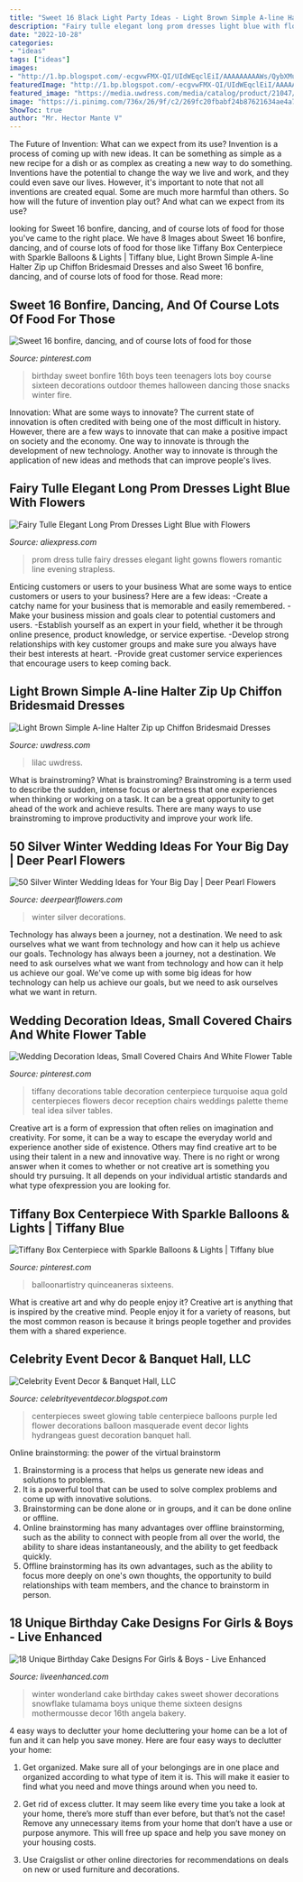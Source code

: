 ```yaml
---
title: "Sweet 16 Black Light Party Ideas - Light Brown Simple A-line Halter Zip Up Chiffon Bridesmaid Dresses"
description: "Fairy tulle elegant long prom dresses light blue with flowers"
date: "2022-10-28"
categories:
- "ideas"
tags: ["ideas"]
images:
- "http://1.bp.blogspot.com/-ecgvwFMX-QI/UIdWEqclEiI/AAAAAAAAAWs/QybXMuRTT8s/s1600/glowing+balloons+sweet+16.jpg"
featuredImage: "http://1.bp.blogspot.com/-ecgvwFMX-QI/UIdWEqclEiI/AAAAAAAAAWs/QybXMuRTT8s/s1600/glowing+balloons+sweet+16.jpg"
featured_image: "https://media.uwdress.com/media/catalog/product/21047/light-brown/p35_2.jpg"
image: "https://i.pinimg.com/736x/26/9f/c2/269fc20fbabf24b87621634ae4a76d8d.jpg"
ShowToc: true
author: "Mr. Hector Mante V"
---
```



The Future of Invention: What can we expect from its use?
Invention is a process of coming up with new ideas. It can be something as simple as a new recipe for a dish or as complex as creating a new way to do something. Inventions have the potential to change the way we live and work, and they could even save our lives. However, it's important to note that not all inventions are created equal. Some are much more harmful than others. So how will the future of invention play out? And what can we expect from its use?

	

		
looking for Sweet 16 bonfire, dancing, and of course lots of food for those you've came to the right place. We have 8 Images about Sweet 16 bonfire, dancing, and of course lots of food for those like Tiffany Box Centerpiece with Sparkle Balloons &amp; Lights | Tiffany blue, Light Brown Simple A-line Halter Zip up Chiffon Bridesmaid Dresses and also Sweet 16 bonfire, dancing, and of course lots of food for those. Read more:
		
    
## Sweet 16 Bonfire, Dancing, And Of Course Lots Of Food For Those

<img loading=lazy src="https://i.pinimg.com/736x/14/e8/19/14e819af175ae899a6e6364dfcf7d632--bonfire-birthday-birthday-party-ideas.jpg?b=t" onerror="this.onerror=null;this.src='https://tse1.mm.bing.net/th?id=OIP.78DHkxV6u2T6L7AATseOrAHaJ7&amp;pid=15.1';" alt="Sweet 16 bonfire, dancing, and of course lots of food for those">

_Source: pinterest.com_

>birthday sweet bonfire 16th boys teen teenagers lots boy course sixteen decorations outdoor themes halloween dancing those snacks winter fire. 

	

Innovation: What are some ways to innovate?
The current state of innovation is often credited with being one of the most difficult in history. However, there are a few ways to innovate that can make a positive impact on society and the economy. One way to innovate is through the development of new technology. Another way to innovate is through the application of new ideas and methods that can improve people's lives.

    
## Fairy Tulle Elegant Long Prom Dresses Light Blue With Flowers

<img loading=lazy src="https://ae01.alicdn.com/kf/HTB1Lcb5IpXXXXaIXpXXq6xXFXXXa/Fairy-Tulle-Elegant-Long-Prom-Dresses-Light-Blue-with-Flowers-Sweetheart-A-Line-Strapless-Party-Gowns.jpg" onerror="this.onerror=null;this.src='https://tse3.mm.bing.net/th?id=OIP.V3GBhR7pceY62yawQilYUgHaHa&amp;pid=15.1';" alt="Fairy Tulle Elegant Long Prom Dresses Light Blue with Flowers">

_Source: aliexpress.com_

>prom dress tulle fairy dresses elegant light gowns flowers romantic line evening strapless. 

	

Enticing customers or users to your business
What are some ways to entice customers or users to your business? Here are a few ideas: 
-Create a catchy name for your business that is memorable and easily remembered.
-Make your business mission and goals clear to potential customers and users. 
-Establish yourself as an expert in your field, whether it be through online presence, product knowledge, or service expertise. 
-Develop strong relationships with key customer groups and make sure you always have their best interests at heart. 
-Provide great customer service experiences that encourage users to keep coming back.

    
## Light Brown Simple A-line Halter Zip Up Chiffon Bridesmaid Dresses

<img loading=lazy src="https://media.uwdress.com/media/catalog/product/21047/light-brown/p35_2.jpg" onerror="this.onerror=null;this.src='https://tse1.mm.bing.net/th?id=OIP.kUdprPUcoa1AkBmL102AegHaLZ&amp;pid=15.1';" alt="Light Brown Simple A-line Halter Zip up Chiffon Bridesmaid Dresses">

_Source: uwdress.com_

>lilac uwdress. 

	

What is brainstroming?
What is brainstroming? Brainstroming is a term used to describe the sudden, intense focus or alertness that one experiences when thinking or working on a task. It can be a great opportunity to get ahead of the work and achieve results. There are many ways to use brainstroming to improve productivity and improve your work life.

    
## 50 Silver Winter Wedding Ideas For Your Big Day | Deer Pearl Flowers

<img loading=lazy src="https://www.deerpearlflowers.com/wp-content/uploads/2015/09/silver-winter-wedding-decorations.jpg" onerror="this.onerror=null;this.src='https://tse3.mm.bing.net/th?id=OIP.UyL5nGHY1P_9VdkY3uplzwHaLE&amp;pid=15.1';" alt="50 Silver Winter Wedding Ideas for Your Big Day | Deer Pearl Flowers">

_Source: deerpearlflowers.com_

>winter silver decorations. 

	

Technology has always been a journey, not a destination. We need to ask ourselves what we want from technology and how can it help us achieve our goals.
Technology has always been a journey, not a destination. We need to ask ourselves what we want from technology and how can it help us achieve our goal. We've come up with some big ideas for how technology can help us achieve our goals, but we need to ask ourselves what we want in return.

    
## Wedding Decoration Ideas, Small Covered Chairs And White Flower Table

<img loading=lazy src="https://i.pinimg.com/736x/5e/76/14/5e761464b127389143fc86831921e5ad--tiffany-blue-weddings-turquoise-weddings.jpg" onerror="this.onerror=null;this.src='https://tse1.mm.bing.net/th?id=OIP.Ii_zaG003qqlvw5e8yFfsgDLEy&amp;pid=15.1';" alt="Wedding Decoration Ideas, Small Covered Chairs And White Flower Table">

_Source: pinterest.com_

>tiffany decorations table decoration centerpiece turquoise aqua gold centerpieces flowers decor reception chairs weddings palette theme teal idea silver tables. 

	

Creative art is a form of expression that often relies on imagination and creativity. For some, it can be a way to escape the everyday world and experience another side of existence. Others may find creative art to be using their talent in a new and innovative way. There is no right or wrong answer when it comes to whether or not creative art is something you should try pursuing. It all depends on your individual artistic standards and what type ofexpression you are looking for.

    
## Tiffany Box Centerpiece With Sparkle Balloons &amp; Lights | Tiffany Blue

<img loading=lazy src="https://i.pinimg.com/736x/26/9f/c2/269fc20fbabf24b87621634ae4a76d8d.jpg" onerror="this.onerror=null;this.src='https://tse4.mm.bing.net/th?id=OIP.9FoEvzrEtVWJ-v11zoagrgHaLG&amp;pid=15.1';" alt="Tiffany Box Centerpiece with Sparkle Balloons &amp; Lights | Tiffany blue">

_Source: pinterest.com_

>balloonartistry quinceaneras sixteens. 

	

What is creative art and why do people enjoy it?
Creative art is anything that is inspired by the creative mind. People enjoy it for a variety of reasons, but the most common reason is because it brings people together and provides them with a shared experience.

    
## Celebrity Event Decor &amp; Banquet Hall, LLC

<img loading=lazy src="http://1.bp.blogspot.com/-ecgvwFMX-QI/UIdWEqclEiI/AAAAAAAAAWs/QybXMuRTT8s/s1600/glowing+balloons+sweet+16.jpg" onerror="this.onerror=null;this.src='https://tse2.mm.bing.net/th?id=OIP.DhzntVZkSSC14Lvj954TWwHaLL&amp;pid=15.1';" alt="Celebrity Event Decor &amp; Banquet Hall, LLC">

_Source: celebrityeventdecor.blogspot.com_

>centerpieces sweet glowing table centerpiece balloons purple led flower decorations balloon masquerade event decor lights hydrangeas guest decoration banquet hall. 

	

Online brainstorming: the power of the virtual brainstorm
1. Brainstorming is a process that helps us generate new ideas and solutions to problems.
2. It is a powerful tool that can be used to solve complex problems and come up with innovative solutions.
3. Brainstorming can be done alone or in groups, and it can be done online or offline.
4. Online brainstorming has many advantages over offline brainstorming, such as the ability to connect with people from all over the world, the ability to share ideas instantaneously, and the ability to get feedback quickly.
5. Offline brainstorming has its own advantages, such as the ability to focus more deeply on one's own thoughts, the opportunity to build relationships with team members, and the chance to brainstorm in person.

    
## 18 Unique Birthday Cake Designs For Girls &amp; Boys - Live Enhanced

<img loading=lazy src="http://www.liveenhanced.com/wp-content/uploads/2018/02/Winter-Wonderland-Cakes-1.jpg" onerror="this.onerror=null;this.src='https://tse2.mm.bing.net/th?id=OIP.iLw68BCfenpFTe84ge7B1QHaLY&amp;pid=15.1';" alt="18 Unique Birthday Cake Designs For Girls &amp; Boys - Live Enhanced">

_Source: liveenhanced.com_

>winter wonderland cake birthday cakes sweet shower decorations snowflake tulamama boys unique theme sixteen designs mothermousse decor 16th angela bakery. 

	

4 easy ways to declutter your home
decluttering your home can be a lot of fun and it can help you save money. Here are four easy ways to declutter your home:
1. Get organized. Make sure all of your belongings are in one place and organized according to what type of item it is. This will make it easier to find what you need and move things around when you need to.

2. Get rid of excess clutter. It may seem like every time you take a look at your home, there’s more stuff than ever before, but that’s not the case! Remove any unnecessary items from your home that don’t have a use or purpose anymore. This will free up space and help you save money on your housing costs.

3. Use Craigslist or other online directories for recommendations on deals on new or used furniture and decorations.

